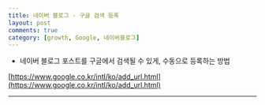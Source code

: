 ```yaml
---
title: 네이버 블로그 - 구글 검색 등록
layout: post
comments: true
category: [growth, Google, 네이버블로그]
--- 
```


- 네이버 블로그 포스트를 구글에서 검색될 수 있게, 수동으로 등록하는 방법

[https://www.google.co.kr/intl/ko/add_url.html](https://www.google.co.kr/intl/ko/add_url.html)




---
